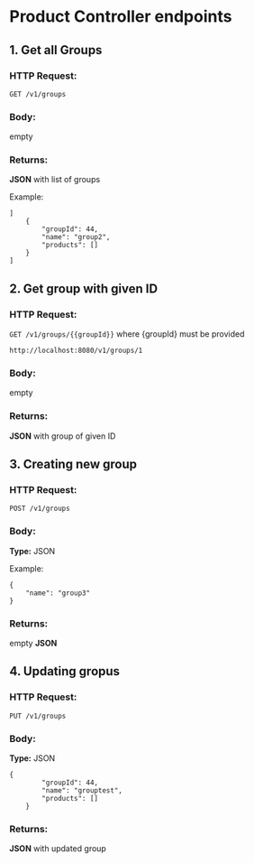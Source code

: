 # Product Controller endpoints



## 1. Get all Groups

### HTTP Request:
`GET /v1/groups`

### Body:
empty

### Returns:
**JSON** with list of groups 

Example:
```
]
    {
        "groupId": 44,
        "name": "group2",
        "products": []
    }
]
```
## 2. Get group with given ID

### HTTP Request:
`GET /v1/groups/{{groupId}}` where {groupId} must be provided

```
http://localhost:8080/v1/groups/1
```

### Body:
empty

### Returns:
**JSON** with group of given ID

## 3. Creating new group

### HTTP Request:
`POST /v1/groups`

### Body:
**Type:** JSON

Example:
```
{
    "name": "group3"
}
```
### Returns:
empty **JSON**

## 4. Updating gropus

### HTTP Request:
`PUT /v1/groups`

### Body:
**Type:** JSON

```
{
        "groupId": 44,
        "name": "grouptest",
        "products": []
    }
```

### Returns:
**JSON** with updated group

